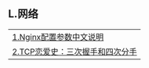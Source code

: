 <h2>L.网络</h2>
<table>
  <tr>
    <td><a href="http://dockone.io/article/1482" target="_blank">1.Nginx配置参数中文说明</a></td>
  </tr>
  <tr>
    <td><a href="http://www.codeceo.com/article/tcp-3-handshack.html" target="_blank">2.TCP恋爱史：三次握手和四次分手</a></td>
  </tr>
</table>
